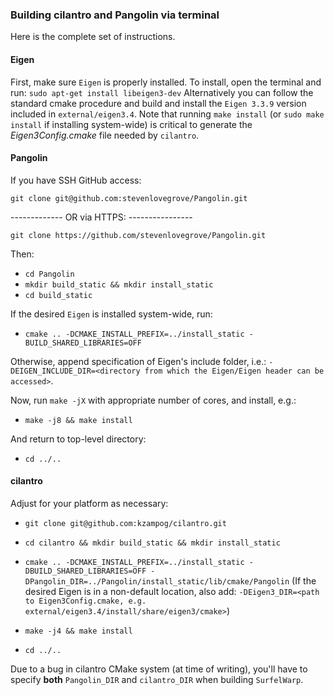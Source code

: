 ### Building cilantro and Pangolin via terminal

Here is the complete set of instructions.

#### Eigen
First, make sure `Eigen` is properly installed.
To install, open the terminal and run:
`sudo apt-get install libeigen3-dev`
Alternatively you can follow the standard cmake procedure and build and install the `Eigen 3.3.9` version included in `external/eigen3.4`. Note that running `make install` (or `sudo make install` if installing system-wide) is critical to generate the _Eigen3Config.cmake_ file needed by `cilantro`.

#### Pangolin
If you have SSH GitHub access:

`git clone git@github.com:stevenlovegrove/Pangolin.git`

\------------- OR via HTTPS: ----------------

`git clone https://github.com/stevenlovegrove/Pangolin.git` 

Then:

- `cd Pangolin`
- `mkdir build_static && mkdir install_static`
- `cd build_static`

If the desired `Eigen` is installed system-wide, run:
 
 - `cmake .. -DCMAKE_INSTALL_PREFIX=../install_static -BUILD_SHARED_LIBRARIES=OFF`
 
 Otherwise, append specification of Eigen's include folder, i.e.:
 `-DEIGEN_INCLUDE_DIR=<directory from which the Eigen/Eigen header can be accessed>`.
 
Now, run `make -jX` with appropriate number of cores, and install, e.g.:

- `make -j8 && make install`

And return to top-level directory:

- `cd ../..`
#### cilantro

Adjust for your platform as necessary:

- `git clone git@github.com:kzampog/cilantro.git`
- `cd cilantro && mkdir build_static && mkdir install_static`
- `cmake .. -DCMAKE_INSTALL_PREFIX=../install_static -DBUILD_SHARED_LIBRARIES=OFF -DPangolin_DIR=../Pangolin/install_static/lib/cmake/Pangolin`
(If the desired Eigen is in a non-default location, also add:  `-DEigen3_DIR=<path to Eigen3Config.cmake, e.g. external/eigen3.4/install/share/eigen3/cmake>`)

- `make -j4 && make install`
- `cd ../..`

Due to a bug in cilantro CMake system (at time of writing), you'll have to specify **both** `Pangolin_DIR` and `cilantro_DIR` when building `SurfelWarp`.

